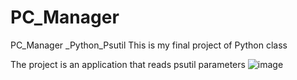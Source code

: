 # PC_Manager
PC_Manager _Python_Psutil 
This is my final project of Python class

The project is an application that reads psutil parameters 
![image](https://github.com/hiot-emb/PC_Manager/assets/137071532/b7cb8e86-fa54-4a37-8577-16ab655a07dc)
